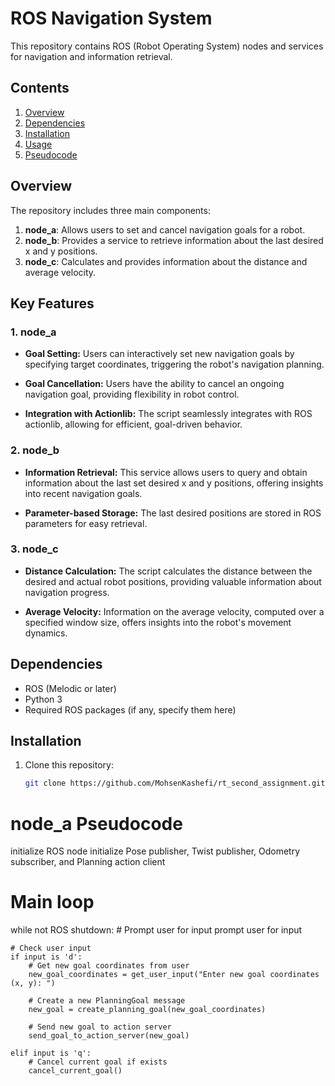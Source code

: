 # ROS Navigation System

This repository contains ROS (Robot Operating System) nodes and services for navigation and information retrieval.

## Contents

1. [Overview](#overview)
2. [Dependencies](#dependencies)
3. [Installation](#installation)
4. [Usage](#usage)
5. [Pseudocode](#Pseudocode)


## Overview

The repository includes three main components:

1. **node_a**: Allows users to set and cancel navigation goals for a robot.
2. **node_b**: Provides a service to retrieve information about the last desired x and y positions.
3. **node_c**: Calculates and provides information about the distance and average velocity.

## Key Features

### 1. node_a

- **Goal Setting:** Users can interactively set new navigation goals by specifying target coordinates, triggering the robot's navigation planning.
  
- **Goal Cancellation:** Users have the ability to cancel an ongoing navigation goal, providing flexibility in robot control.

- **Integration with Actionlib:** The script seamlessly integrates with ROS actionlib, allowing for efficient, goal-driven behavior.

### 2. node_b

- **Information Retrieval:** This service allows users to query and obtain information about the last set desired x and y positions, offering insights into recent navigation goals.

- **Parameter-based Storage:** The last desired positions are stored in ROS parameters for easy retrieval.

### 3. node_c

- **Distance Calculation:** The script calculates the distance between the desired and actual robot positions, providing valuable information about navigation progress.

- **Average Velocity:** Information on the average velocity, computed over a specified window size, offers insights into the robot's movement dynamics.


## Dependencies

- ROS (Melodic or later)
- Python 3
- Required ROS packages (if any, specify them here)

## Installation

1. Clone this repository:

    ```bash
    git clone https://github.com/MohsenKashefi/rt_second_assignment.git
    ```

# node_a Pseudocode

initialize ROS node
initialize Pose publisher, Twist publisher, Odometry subscriber, and Planning action client

# Main loop
while not ROS shutdown:
    # Prompt user for input
    prompt user for input

    # Check user input
    if input is 'd':
        # Get new goal coordinates from user
        new_goal_coordinates = get_user_input("Enter new goal coordinates (x, y): ")
        
        # Create a new PlanningGoal message
        new_goal = create_planning_goal(new_goal_coordinates)

        # Send new goal to action server
        send_goal_to_action_server(new_goal)

    elif input is 'q':
        # Cancel current goal if exists
        cancel_current_goal()



